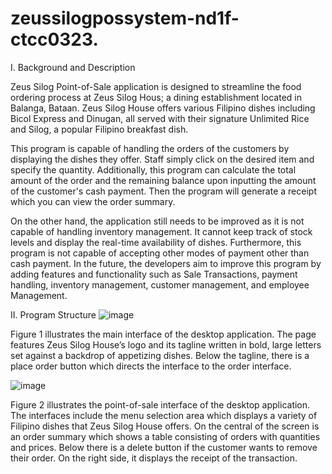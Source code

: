 # zeussilogpossystem-nd1f-ctcc0323.
I.	Background and Description 

Zeus Silog Point-of-Sale application is designed to streamline the food ordering process at Zeus Silog Hous; a dining establishment located in Balanga, Bataan.  Zeus Silog House offers various Filipino dishes including Bicol Express and Dinugan, all served with their signature Unlimited Rice and Silog, a popular Filipino breakfast dish. 

This program is capable of handling the orders of the customers by displaying the dishes they offer. Staff simply click on the desired item and specify the quantity. Additionally, this program can calculate the total amount of the order and the remaining balance upon inputting the amount of the customer's cash payment. Then the program will generate a receipt which you can view the order summary. 

On the other hand, the application still needs to be improved as it is not capable of handling inventory management. It cannot keep track of stock levels and display the real-time availability of dishes. Furthermore, this program is not capable of accepting other modes of payment other than cash payment. In the future, the developers aim to improve this program by adding features and functionality such as Sale Transactions, payment handling, inventory management, customer management, and employee Management.

II.	Program Structure
![image](https://github.com/3ssewj/zeussilogpossystem-nd1f-ctcc0323./assets/148072956/a7819f4b-eb3d-442d-8993-8a5524e4b95d)

Figure 1 illustrates the main interface of the desktop application. The page features Zeus Silog House’s logo and its tagline written in bold, large letters set against a backdrop of appetizing dishes. Below the tagline, there is a place order button which directs the interface to the order interface.

![image](https://github.com/3ssewj/zeussilogpossystem-nd1f-ctcc0323./assets/148072956/198fb54b-f221-4543-bdea-98f86c8a79d2)

Figure 2 illustrates the point-of-sale interface of the desktop application. The interfaces include the menu selection area which displays a variety of Filipino dishes that Zeus Silog House offers. On the central of the screen is an order summary which shows a table consisting of orders with quantities and prices. Below there is a delete button if the customer wants to remove their order. On the right side, it displays the receipt of the transaction.
